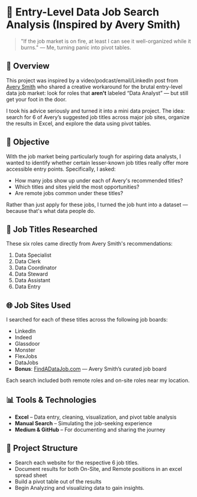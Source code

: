 # 🔎 Entry-Level Data Job Search Analysis (Inspired by Avery Smith)

> "If the job market is on fire, at least I can see it well-organized while it burns." — Me, turning panic into pivot tables.

## 📘 Overview

This project was inspired by a video/podcast/email/LinkedIn post from [Avery Smith](https://www.linkedin.com/in/averyjsmith/) who shared a creative workaround for the brutal entry-level data job market: look for roles that **aren't** labeled “Data Analyst” — but still get your foot in the door.

I took his advice seriously and turned it into a mini data project. The idea: search for 6 of Avery’s suggested job titles across major job sites, organize the results in Excel, and explore the data using pivot tables.

## 🎯 Objective

With the job market being particularly tough for aspiring data analysts, I wanted to identify whether certain lesser-known job titles really offer more accessible entry points. Specifically, I asked:

- How many jobs show up under each of Avery's recommended titles?
- Which titles and sites yield the most opportunities?
- Are remote jobs common under these titles?

Rather than just apply for these jobs, I turned the job hunt into a dataset — because that's what data people do.

## 🧩 Job Titles Researched

These six roles came directly from Avery Smith's recommendations:

1. Data Specialist  
2. Data Clerk  
3. Data Coordinator  
4. Data Steward  
5. Data Assistant  
6. Data Entry  

## 🌐 Job Sites Used

I searched for each of these titles across the following job boards:

- LinkedIn  
- Indeed  
- Glassdoor  
- Monster  
- FlexJobs  
- DataJobs  
- **Bonus**: [FindADataJob.com](https://findadatajob.com) — Avery Smith’s curated job board

Each search included both remote roles and on-site roles near my location.

## 📊 Tools & Technologies

- **Excel** – Data entry, cleaning, visualization, and pivot table analysis  
- **Manual Search** – Simulating the job-seeking experience  
- **Medium & GitHub** – For documenting and sharing the journey  

## 📁 Project Structure

- Search each website for the respective 6 job titles.
- Document results for both On-Site, and Remote positions in an excel spread sheet
- Build a pivot table out of the results
- Begin Analyzing and visualizing data to gain insights.



